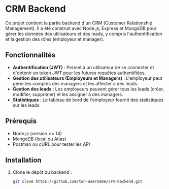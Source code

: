 # CRM Backend

Ce projet contient la partie backend d'un CRM (Customer Relationship Management). Il a été construit avec Node.js, Express et MongoDB pour gérer les données des utilisateurs et des leads, y compris l'authentification et la gestion des rôles (employeur et manager).

## Fonctionnalités

- **Authentification (JWT)** : Permet à un utilisateur de se connecter et d'obtenir un token JWT pour les futures requêtes authentifiées.
- **Gestion des utilisateurs (Employeurs et Managers)** : L'employeur peut gérer les comptes des managers et les affecter à des leads.
- **Gestion des leads** : Les employeurs peuvent gérer tous les leads (créer, modifier, supprimer) et les assigner à des managers.
- **Statistiques** : Le tableau de bord de l'employeur fournit des statistiques sur les leads.

## Prérequis

- Node.js (version >= 14)
- MongoDB (local ou Atlas)
- Postman ou cURL pour tester les API

## Installation

1. Clone le dépôt du backend :
   ```bash
   git clone https://github.com/ton-username/crm-backend.git
